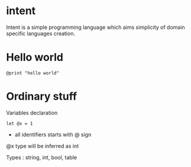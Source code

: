 intent
=======

Intent is a simple programming language which aims simplicity of domain specific languages creation.

# Hello world

	@print "hello world"

# Ordinary stuff

Variables declaration

	let @x = 1

* all identifiers starts with @ sign

@x type will be inferred as int

Types : string, int, bool, table


